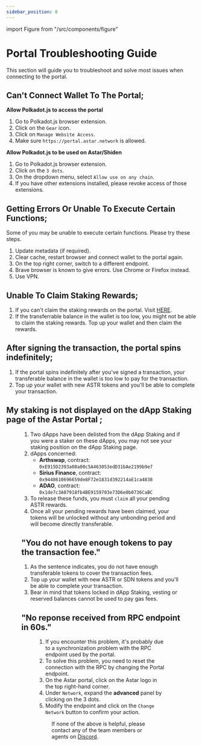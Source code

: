 ```yaml
---
sidebar_position: 8
---
```


import Figure from "/src/components/figure"

# Portal Troubleshooting Guide

This section will guide you to troubleshoot and solve most issues when connecting to the portal.

## Can't Connect Wallet To The Portal;

**Allow Polkadot.js to access the portal**
1. Go to Polkadot.js browser extension.
2. Click on the `Gear` icon.
3. Click on `Manage Website Access`.
4. Make sure `https://portal.astar.network` is allowed.

**Allow Polkadot.js to be used on Astar/Shiden**
1. Go to Polkadot.js browser extension.
2. Click on the `3 dots`.
3. On the dropdown menu, select `Allow use on any chain`.
4. If you have other extensions installed, please revoke access of those extensions.

## Getting Errors Or Unable To Execute Certain Functions;
Some of you may be unable to execute certain functions. Please try these steps.
1. Update metadata (if required).
2. Clear cache, restart browser and connect wallet to the portal again.
3. On the top right corner, switch to a different endpoint.
4. Brave browser is known to give errors. Use Chrome or Firefox instead.
5. Use VPN.

## Unable To Claim Staking Rewards;
1. If you can't claim the staking rewards on the portal. Visit [HERE](/docs/use/dapp-staking/for-stakers/manage-dApp-Staking.md#my-staking-panel).
2. If the transferrable balance in the wallet is too low, you might not be able to claim the staking rewards. Top up your wallet and then claim the rewards.

## After signing the transaction, the portal spins indefinitely;
1. If the portal spins indefinitely after you've signed a transaction, your transferable balance in the wallet is too low to pay for the transaction. 
2. Top up your wallet with new ASTR tokens and you'll be able to complete your transaction.

## My staking is not displayed on the dApp Staking page of the Astar Portal ;

<Figure src={require('/docs/use/img/Troubleshooting_dApp_Staking.png').default } width="100%" /> 

1. Two dApps have been delisted from the dApp Staking and if you were a staker on these dApps, you may not see your staking position on the dApp Staking page.
2. dApps concerned:
    - **Arthswap**, contract: `0xE915D2393a08a00c5A463053edD31bAe2199b9e7`
    - **Sirius Finance**, contract: `0x9448610696659de8F72e1831d392214aE1ca4838`
    - **ADAO**, contract: `0x1de7c3A07918fb4BE9159703e73D6e0b0736CaBC`
3. To release these funds, you must `claim` all your pending ASTR rewards.
4. Once all your pending rewards have been claimed, your tokens will be unlocked without any unbonding period and will become directly transferable.

## "You do not have enough tokens to pay the transaction fee."

1. As the sentence indicates, you do not have enough transferable tokens to cover the transaction fees.
2. Top up your wallet with new ASTR or SDN tokens and you'll be able to complete your transaction.
3. Bear in mind that tokens locked in dApp Staking, vesting or reserved balances cannot be used to pay gas fees.

## "No reponse received from RPC endpoint in 60s."

<Figure src={require('/docs/use/img/Endpoint_error.png').default } width="35%" /> 

1. If you encounter this problem, it's probably due to a synchronization problem with the RPC endpoint used by the portal.
2. To solve this problem, you need to reset the connection with the RPC by changing the Portal endpoint.
3. On the Astar portal, click on the Astar logo in the top right-hand corner.
4. Under `Network`, expand the **advanced** panel by clicking on the 3 dots.
5. Modify the endpoint and click on the `Change Network` button to confirm your action.

<Figure src={require('/docs/use/img/Network_modal.png').default } width="40%" /> 

If none of the above is helpful, please contact any of the team members or agents on [Discord](https://discord.gg/2FGq5KqwBh).
